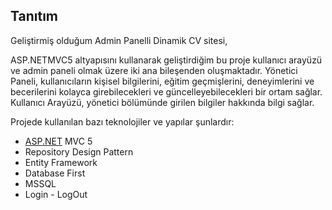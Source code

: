 ## Tanıtım
Geliştirmiş olduğum Admin Panelli Dinamik CV sitesi,

ASP.NETMVC5 altyapısını kullanarak geliştirdiğim bu proje kullanıcı arayüzü ve admin paneli olmak üzere iki ana bileşenden oluşmaktadır. Yönetici Paneli, kullanıcıların kişisel bilgilerini, eğitim geçmişlerini, deneyimlerini ve becerilerini kolayca girebilecekleri ve güncelleyebilecekleri bir ortam sağlar. Kullanıcı Arayüzü, yönetici bölümünde girilen bilgiler hakkında bilgi sağlar.

Projede kullanılan bazı teknolojiler ve yapılar şunlardır:


- [ASP.NET](http://asp.net/)  MVC 5  
- Repository Design Pattern  
- Entity Framework  
- Database First  
- MSSQL  
- Login - LogOut
